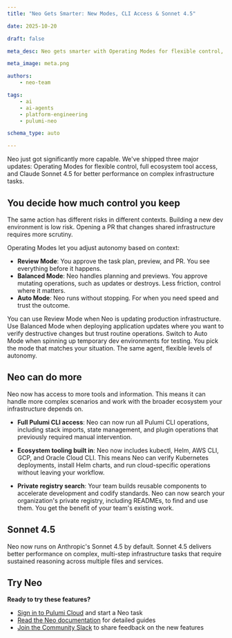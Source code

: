 ```yaml
---
title: "Neo Gets Smarter: New Modes, CLI Access & Sonnet 4.5"

date: 2025-10-20

draft: false

meta_desc: Neo gets smarter with Operating Modes for flexible control, full CLI access to Pulumi and cloud tools, and Claude Sonnet 4.5 for complex infrastructure tasks.

meta_image: meta.png

authors:
    - neo-team

tags:
    - ai
    - ai-agents
    - platform-engineering
    - pulumi-neo

schema_type: auto

---
```


Neo just got significantly more capable. We've shipped three major updates: Operating Modes for flexible control, full ecosystem tool access, and Claude Sonnet 4.5 for better performance on complex infrastructure tasks.

<!--more-->

## You decide how much control you keep

The same action has different risks in different contexts. Building a new dev environment is low risk. Opening a PR that changes shared infrastructure requires more scrutiny.

Operating Modes let you adjust autonomy based on context:

* **Review Mode**: You approve the task plan, preview, and PR. You see everything before it happens.  
* **Balanced Mode**: Neo handles planning and previews. You approve mutating operations, such as updates or destroys. Less friction, control where it matters.  
* **Auto Mode**: Neo runs without stopping. For when you need speed and trust the outcome.

You can use Review Mode when Neo is updating production infrastructure. Use Balanced Mode when deploying application updates where you want to verify destructive changes but trust routine operations. Switch to Auto Mode when spinning up temporary dev environments for testing. You pick the mode that matches your situation. The same agent, flexible levels of autonomy.

## Neo can do more

Neo now has access to more tools and information. This means it can handle more complex scenarios and work with the broader ecosystem your infrastructure depends on.

* **Full Pulumi CLI access**: Neo can now run all Pulumi CLI operations, including stack imports, state management, and plugin operations that previously required manual intervention.

* **Ecosystem tooling built in**: Neo now includes kubectl, Helm, AWS CLI, GCP, and Oracle Cloud CLI. This means Neo can verify Kubernetes deployments, install Helm charts, and run cloud-specific operations without leaving your workflow.

* **Private registry search**: Your team builds reusable components to accelerate development and codify standards. Neo can now search your organization's private registry, including READMEs, to find and use them. You get the benefit of your team's existing work.

## Sonnet 4.5

Neo now runs on Anthropic's Sonnet 4.5 by default. Sonnet 4.5 delivers better performance on complex, multi-step infrastructure tasks that require sustained reasoning across multiple files and services.

## Try Neo

**Ready to try these features?**

* [Sign in to Pulumi Cloud](https://app.pulumi.com/signin?product=neo) and start a Neo task  
* [Read the Neo documentation](https://www.pulumi.com/docs/pulumi-cloud/neo/) for detailed guides  
* [Join the Community Slack](https://slack.pulumi.com/) to share feedback on the new features
